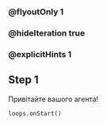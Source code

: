 ### @flyoutOnly 1
### @hideIteration true 
### @explicitHints 1

## Step 1
Привітайте вашого агента!


```ghost
loops.onStart()
```
